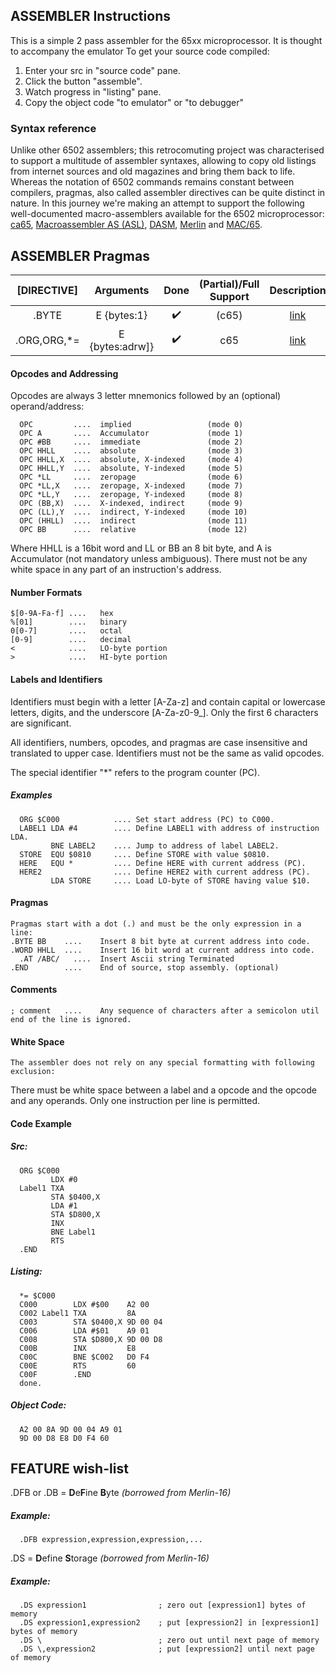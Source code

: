 ## ASSEMBLER Instructions
This is a simple 2 pass assembler for the 65xx microprocessor. It is thought to accompany the emulator To get your source code compiled:
1. Enter your src in "source code" pane.
2. Click the button "assemble".
3. Watch progress in "listing" pane.
4. Copy the object code "to emulator" or "to debugger"<br>

### Syntax reference

Unlike other 6502 assemblers; this retrocomuting project was characterised to support a multitude of assembler syntaxes, allowing to copy old listings from internet sources and old magazines and bring them back to life. Whereas the notation of 6502 commands remains constant between compilers, pragmas, also called assembler directives can be quite distinct in nature. In this journey we're making an attempt to support the following well-documented macro-assemblers available for the 6502 microprocessor: [ca65](https://cc65.github.io/doc/ca65.html?utm_source=chatgpt.com), [Macroassembler AS (ASL)](https://forum.6502.org/viewtopic.php?f=2&t=8223), [DASM](https://forums.atariage.com/topic/27221-session-9-6502-and-dasm-assembling-the-basics/?utm_source=chatgpt.com), [Merlin](https://mirrors.apple2.org.za/ftp.apple.asimov.net/documentation/applications/misc/Merlin%20-%20A%20Macro%20Assembler%20%28SDS%2C%201983%29%20OCR.pdf) and [MAC/65](https://www.mixinc.net/atari/mac65.htm).


## ASSEMBLER Pragmas

| [DIRECTIVE] | Arguments            | Done               | (Partial)/Full Support | Description  |
| :---------: | :------------------: | :----------------: | :--------------------: | :----------: |
| .BYTE       | E {bytes:1}          | :heavy_check_mark: | (c65)                  | [link](https://cc65.github.io/doc/ca65.html#ss11.10)  |
| .ORG,ORG,*= | E {bytes:adrw]}      | :heavy_check_mark: | c65                  | [link](https://cc65.github.io/doc/ca65.html#.ORG) |
 
#### Opcodes and Addressing
Opcodes are always 3 letter mnemonics followed by an (optional) operand/address:

      OPC         ....	implied                 (mode 0)
      OPC A       ....	Accumulator             (mode 1)
      OPC #BB     ....	immediate               (mode 2)
      OPC HHLL    ....	absolute                (mode 3)
      OPC HHLL,X  ....	absolute, X-indexed     (mode 4)
      OPC HHLL,Y  ....	absolute, Y-indexed     (mode 5)
      OPC *LL     ....	zeropage                (mode 6)
      OPC *LL,X   ....	zeropage, X-indexed     (mode 7)
      OPC *LL,Y   ....	zeropage, Y-indexed     (mode 8)
      OPC (BB,X)  ....	X-indexed, indirect     (mode 9)
      OPC (LL),Y  ....	indirect, Y-indexed     (mode 10)
      OPC (HHLL)  ....	indirect                (mode 11)
      OPC BB      ....	relative                (mode 12)
Where HHLL is a 16bit word and LL or BB an 8 bit byte, and A is Accumulator (not mandatory unless ambiguous).
There must not be any white space in any part of an instruction's address.
 
#### Number Formats
  	$[0-9A-Fa-f] ....	hex
 	%[01]        ....	binary
 	0[0-7]       ....	octal
 	[0-9]        ....	decimal
 	<            ....	LO-byte portion
 	>            ....	HI-byte portion
 
#### Labels and Identifiers
Identifiers must begin with a letter [A-Za-z] and contain capital or lowercase letters, digits, and the underscore [A-Za-z0-9_]. Only the first 6 characters are significant.

All identifiers, numbers, opcodes, and pragmas are case insensitive and translated to upper case. Identifiers must not be the same as valid opcodes.

The special identifier "*" refers to the program counter (PC).

##### Examples
      ORG $C000            ....	Set start address (PC) to C000.
      LABEL1 LDA #4        ....	Define LABEL1 with address of instruction LDA.
             BNE LABEL2    ....	Jump to address of label LABEL2.
      STORE  EQU $0810     ....	Define STORE with value $0810.
      HERE   EQU *         ....	Define HERE with current address (PC).
      HERE2                ....	Define HERE2 with current address (PC).
             LDA STORE     ....	Load LO-byte of STORE having value $10.

#### Pragmas
  	Pragmas start with a dot (.) and must be the only expression in a line:
  	.BYTE BB	....	Insert 8 bit byte at current address into code.
  	.WORD HHLL	....	Insert 16 bit word at current address into code.
      .AT /ABC/   ....  Insert Ascii string Terminated
  	.END        ....	End of source, stop assembly. (optional)
 
#### Comments
  	; comment	....	Any sequence of characters after a semicolon util end of the line is ignored.
 
#### White Space
  	The assembler does not rely on any special formatting with following exclusion:
There must be white space between a label and a opcode and the opcode and any operands. Only one instruction per line is permitted.

#### Code Example
 
##### Src:

      ORG $C000
             LDX #0
      Label1 TXA
             STA $0400,X
             LDA #1
             STA $D800,X
             INX
             BNE Label1
             RTS
      .END
 
##### Listing:

      *= $C000
      C000        LDX #$00    A2 00
      C002 Label1 TXA         8A
      C003        STA $0400,X 9D 00 04
      C006        LDA #$01    A9 01
      C008        STA $D800,X 9D 00 D8
      C00B        INX         E8
      C00C        BNE $C002   D0 F4
      C00E        RTS         60
      C00F        .END
      done.

##### Object Code:
      A2 00 8A 9D 00 04 A9 01
      9D 00 D8 E8 D0 F4 60

## FEATURE wish-list

.DFB or .DB  = **D**e**F**ine **B**yte *(borrowed from Merlin-16)*
##### Example:
      .DFB expression,expression,expression,...
      
.DS  = **D**efine **S**torage *(borrowed from Merlin-16)*
##### Example:
      .DS expression1                ; zero out [expression1] bytes of memory
      .DS expression1,expression2    ; put [expression2] in [expression1] bytes of memory
      .DS \                          ; zero out until next page of memory
      .DS \,expression2              ; put [expression2] until next page of memory
